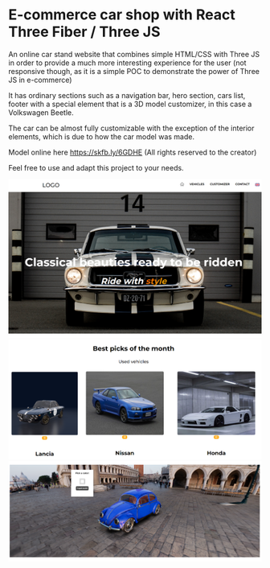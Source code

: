 ﻿# E-commerce car shop with React Three Fiber / Three JS

An online car stand website that combines simple HTML/CSS with Three JS in order to provide a much more interesting experience for the user (not responsive though, as it is a simple POC to demonstrate the power of Three JS in e-commerce)

It has ordinary sections such as a navigation bar, hero section, cars list, footer with a special element that is a 3D model customizer, in this case a Volkswagen Beetle.

The car can be almost fully customizable with the exception of the interior elements, which is due to how the car model was made.

Model online here https://skfb.ly/6GDHE (All rights reserved to the creator)

Feel free to use and adapt this project to your needs.

![Screenshot](public/assets/imgs/example.png)
![Screenshot](public/assets/imgs/example2.png)
![Screenshot](public/assets/imgs/example3.png)
